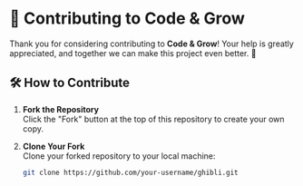 # 🤝 Contributing to Code & Grow

Thank you for considering contributing to **Code & Grow**! Your help is greatly appreciated, and together we can make this project even better. 🌱

## 🛠️ How to Contribute

1. **Fork the Repository**  
   Click the "Fork" button at the top of this repository to create your own copy.

2. **Clone Your Fork**  
   Clone your forked repository to your local machine:
   ```bash
   git clone https://github.com/your-username/ghibli.git